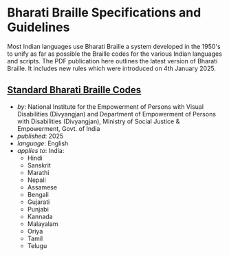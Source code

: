 # Bharati Braille Specifications and Guidelines

Most Indian languages use Bharati Braille a system developed in the 1950's to unify as far as possible the Braille codes for the various Indian languages and scripts. The PDF publication here outlines the latest version of Bharati Braille. It includes new rules which were introduced on 4th January 2025.

## [Standard Bharati Braille Codes](Bharati_Braille_codes_jan4-2025.pdf)

- _by_: National Institute for the Empowerment of Persons with Visual Disabilities (Divyangjan) and Department of Empowerment of Persons with
Disabilities (Divyangjan), Ministry of Social Justice & Empowerment, Govt. of India
- _published_: 2025
- _language_: English
- _applies to_: India:
  - Hindi
  - Sanskrit
  - Marathi
  - Nepali
  - Assamese
  - Bengali
  - Gujarati
  - Punjabi
  - Kannada
  - Malayalam
  - Oriya
  - Tamil
  - Telugu
